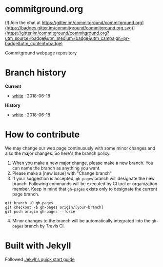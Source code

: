 # commitground.org

[![Join the chat at https://gitter.im/commitground/commitground.org](https://badges.gitter.im/commitground/commitground.org.svg)](https://gitter.im/commitground/commitground.org?utm_source=badge&utm_medium=badge&utm_campaign=pr-badge&utm_content=badge)

Commitground webpage repository

# Branch history
**Current**
- [white](/tree/white) : 2018-06-18

**History**
- [white](/tree/white) : 2018-06-18

# How to contribute

We may change our web page continuously with some minor changes and also the major changes. So here's the branch policy.

1. When you make a new major change, please make a new branch. You can name the branch as anything you want.
2. Please make a [new issue] with "Change branch"
3. If your suggestion is accepted, `gh-pages` branch will designate the new branch. Following commands will be executed by CI tool or organization member. Keep in mind that `gh-pages` exists only to designate the current page branch.
```
git branch -D gh-pages
git checkout -b gh-pages origin/[your-branch]
git push origin gh-pages --force
```
4. Minor changes to the branch will be automatically integrated into the `gh-pages` branch by Travis CI.


# Built with Jekyll
Followed [Jekyll's quick start guide](https://jekyllrb.com/docs/quickstart/)

